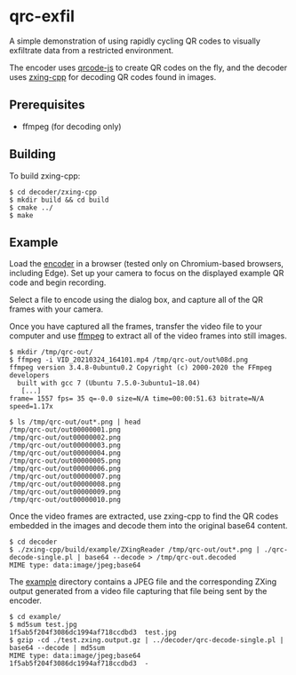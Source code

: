 # qrc-exfil

A simple demonstration of using rapidly cycling QR codes to 
visually exfiltrate data from a restricted environment.

The encoder uses [qrcode-js](https://github.com/davidshimjs/qrcodejs) to
create QR codes on the fly, and the decoder uses [zxing-cpp](https://github.com/nu-book/zxing-cpp)
for decoding QR codes found in images.

## Prerequisites
* ffmpeg (for decoding only)

## Building
To build zxing-cpp:
```
$ cd decoder/zxing-cpp
$ mkdir build && cd build
$ cmake ../
$ make
```

## Example
Load the [encoder](encoder/qrc-encoder.html) in a browser (tested only on Chromium-based
browsers, including Edge).  Set up your camera to focus on the displayed example QR code
and begin recording.

Select a file to encode using the dialog box, and capture all of the QR frames with your camera.

Once you have captured all the frames, transfer the video file to your computer and use [ffmpeg](https://ffmpeg.org/)
to extract all of the video frames into still images.
```
$ mkdir /tmp/qrc-out/
$ ffmpeg -i VID_20210324_164101.mp4 /tmp/qrc-out/out%08d.png
ffmpeg version 3.4.8-0ubuntu0.2 Copyright (c) 2000-2020 the FFmpeg developers
  built with gcc 7 (Ubuntu 7.5.0-3ubuntu1~18.04)
   [...]
frame= 1557 fps= 35 q=-0.0 size=N/A time=00:00:51.63 bitrate=N/A speed=1.17x

$ ls /tmp/qrc-out/out*.png | head
/tmp/qrc-out/out00000001.png
/tmp/qrc-out/out00000002.png
/tmp/qrc-out/out00000003.png
/tmp/qrc-out/out00000004.png
/tmp/qrc-out/out00000005.png
/tmp/qrc-out/out00000006.png
/tmp/qrc-out/out00000007.png
/tmp/qrc-out/out00000008.png
/tmp/qrc-out/out00000009.png
/tmp/qrc-out/out00000010.png
```

Once the video frames are extracted, use zxing-cpp to find the QR codes embedded in the images and decode them
into the original base64 content.

```
$ cd decoder
$ ./zxing-cpp/build/example/ZXingReader /tmp/qrc-out/out*.png | ./qrc-decode-single.pl | base64 --decode > /tmp/qrc-out.decoded
MIME type: data:image/jpeg;base64
```

The [example](example/) directory contains a JPEG file and the corresponding ZXing output
generated from a video file capturing that file being sent by the encoder.

```
$ cd example/
$ md5sum test.jpg
1f5ab5f204f3086dc1994af718ccdbd3  test.jpg
$ gzip -cd ./test.zxing.output.gz | ../decoder/qrc-decode-single.pl | base64 --decode | md5sum
MIME type: data:image/jpeg;base64
1f5ab5f204f3086dc1994af718ccdbd3  -
```

